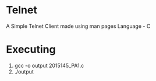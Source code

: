# Telnet
A Simple Telnet Client made using man pages 
Language - C

# Executing 
1. gcc -o output 2015145_PA1.c
2. ./output
